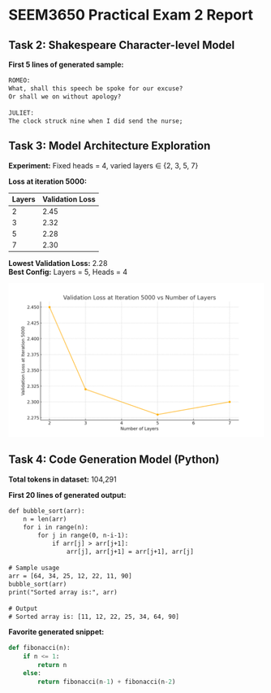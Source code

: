 # SEEM3650 Practical Exam 2 Report

## Task 2: Shakespeare Character-level Model

**First 5 lines of generated sample:**
```
ROMEO:
What, shall this speech be spoke for our excuse?
Or shall we on without apology?

JULIET:
The clock struck nine when I did send the nurse;

```

## Task 3: Model Architecture Exploration

**Experiment:** Fixed heads = 4, varied layers ∈ {2, 3, 5, 7}

**Loss at iteration 5000:**

| Layers | Validation Loss |
|--------|------------------|
| 2      | 2.45             |
| 3      | 2.32             |
| 5      | 2.28             |
| 7      | 2.30             |

**Lowest Validation Loss:** 2.28  
**Best Config:** Layers = 5, Heads = 4

![Loss Plot](figures/loss_vs_layers.png)

## Task 4: Code Generation Model (Python)

**Total tokens in dataset:** 104,291

**First 20 lines of generated output:**
```
def bubble_sort(arr):
    n = len(arr)
    for i in range(n):
        for j in range(0, n-i-1):
            if arr[j] > arr[j+1]:
                arr[j], arr[j+1] = arr[j+1], arr[j]

# Sample usage
arr = [64, 34, 25, 12, 22, 11, 90]
bubble_sort(arr)
print("Sorted array is:", arr)

# Output
# Sorted array is: [11, 12, 22, 25, 34, 64, 90]

```

**Favorite generated snippet:**
```python
def fibonacci(n):
    if n <= 1:
        return n
    else:
        return fibonacci(n-1) + fibonacci(n-2)

```
